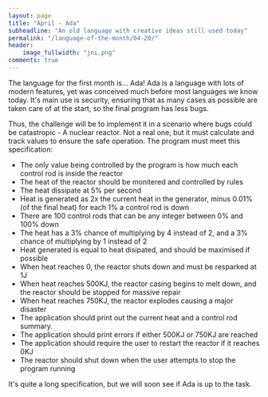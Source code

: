 ```yaml
---
layout: page
title: "April - Ada"
subheadline: "An old language with creative ideas still used today"
permalink: "/language-of-the-month/04-20/"
header:
    image_fullwidth: "jni.png"
comments: true
---
```


The language for the first month is... Ada! Ada is a language with lots of modern features, yet was conceived much before most languages we know today. It's main use is security, ensuring that as many cases as possible are taken care of at the start, so the final program has less bugs.

Thus, the challenge will be to implement it in a scenario where bugs could be catastropic - A nuclear reactor. Not a real one, but it must calculate and track values to ensure the safe operation. The program must meet this specification:
 - The only value being controlled by the program is how much each control rod is inside the reactor
 - The heat of the reactor should be monitered and controlled by rules
 - The heat dissipate at 5% per second
 - Heat is generated as 2x the current heat in the generator, minus 0.01% (of the final heat) for each 1% a control rod is down
 - There are 100 control rods that can be any integer between 0% and 100% down
 - The heat has a 3% chance of multiplying by 4 instead of 2, and a 3% chance of multiplying by 1 instead of 2
 - Heat generated is equal to heat disipated, and should be maximised if possible
 - When heat reaches 0, the reactor shuts down and must be resparked at 1J
 - When heat reaches 500KJ, the reactor casing begins to melt down, and the reactor should be stopped for massive repair
 - When heat reaches 750KJ, the reactor explodes causing a major disaster
 - The application should print out the current heat and a control rod summary.
 - The application should print errors if either 500KJ or 750KJ are reached
 - The application should require the user to restart the reactor if it reaches 0KJ
 - The reactor should shut down when the user attempts to stop the program running

It's quite a long specification, but we will soon see if Ada is up to the task.